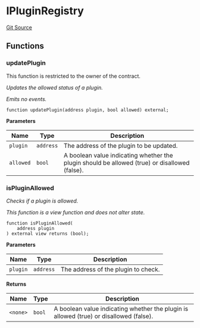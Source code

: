 # IPluginRegistry
[Git Source](https://github.com/Ammalgam-Protocol/core-v1/blob/975f0ea3593c2ebbbad06ad90ec03f0a7b68c3e0/contracts/interfaces/tokens/IPluginRegistry.sol)


## Functions
### updatePlugin

This function is restricted to the owner of the contract.

*Updates the allowed status of a plugin.*

*Emits no events.*


```solidity
function updatePlugin(address plugin, bool allowed) external;
```
**Parameters**

|Name|Type|Description|
|----|----|-----------|
|`plugin`|`address`|The address of the plugin to be updated.|
|`allowed`|`bool`|A boolean value indicating whether the plugin should be allowed (true) or disallowed (false).|


### isPluginAllowed

*Checks if a plugin is allowed.*

*This function is a view function and does not alter state.*


```solidity
function isPluginAllowed(
    address plugin
) external view returns (bool);
```
**Parameters**

|Name|Type|Description|
|----|----|-----------|
|`plugin`|`address`|The address of the plugin to check.|

**Returns**

|Name|Type|Description|
|----|----|-----------|
|`<none>`|`bool`|A boolean value indicating whether the plugin is allowed (true) or disallowed (false).|


